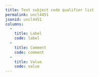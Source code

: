 ```yaml
---
title: Text subject code qualifier list
permalink: uncl4451
jsonid: uncl4451
columns:
  - 
    title: Label
    code: label
  - 
    title: Comment
    code: comment
  - 
    title: Value
    code: value
---
```

